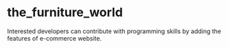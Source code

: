 # the_furniture_world
Interested developers can contribute with programming skills by adding the features of e-commerce website.
